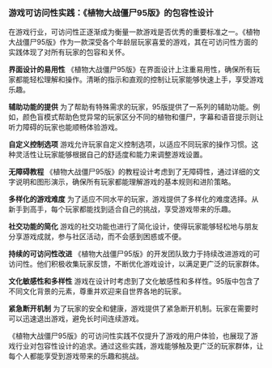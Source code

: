 ### 游戏可访问性实践：《植物大战僵尸95版》的包容性设计

在游戏行业，可访问性正逐渐成为衡量一款游戏是否优秀的重要标准之一。《植物大战僵尸95版》作为一款深受各个年龄层玩家喜爱的游戏，其在可访问性方面的实践体现了对所有玩家的包容和关怀。

**界面设计的易用性**
《植物大战僵尸95版》在界面设计上注重易用性，确保所有玩家都能轻松理解和操作。清晰的指示和直观的控制让玩家能够快速上手，享受游戏乐趣。

**辅助功能的提供**
为了帮助有特殊需求的玩家，95版提供了一系列的辅助功能。例如，颜色盲模式帮助色觉异常的玩家区分不同的植物和僵尸，字幕和语音提示则让听力障碍的玩家也能顺畅体验游戏。

**自定义控制选项**
游戏允许玩家自定义控制选项，以适应不同玩家的操作习惯。这种灵活性让玩家能够根据自己的舒适度和能力来调整游戏设置。

**无障碍教程**
《植物大战僵尸95版》的教程设计考虑到了无障碍性，通过详细的文字说明和图形演示，确保所有玩家都能理解游戏的基本规则和进阶策略。

**多样化的游戏难度**
为了适应不同水平的玩家，游戏提供了多样化的难度选择。从新手到高手，每个玩家都能找到适合自己的挑战，享受游戏带来的乐趣。

**社交功能的简化**
游戏的社交功能也进行了简化设计，使得玩家能够轻松地与朋友分享游戏成就，参与社区活动，而不会感到困惑或不便。

**持续的可访问性改进**
《植物大战僵尸95版》的开发团队致力于持续改进游戏的可访问性。他们积极收集玩家反馈，不断优化游戏设计，以满足更广泛的玩家群体。

**文化敏感性和多样性**
游戏在设计时考虑到了文化敏感性和多样性。95版中包含了不同文化背景的元素，尊重并欢迎来自世界各地的玩家。

**紧急断开机制**
为了玩家的安全和健康，游戏提供了紧急断开机制。玩家在需要时可以迅速退出游戏，避免长时间连续游戏。

《植物大战僵尸95版》的可访问性实践不仅提升了游戏的用户体验，也展现了游戏行业对包容性设计的追求。通过这些实践，游戏能够触及更广泛的玩家群体，让每个人都能享受到游戏带来的乐趣和挑战。
